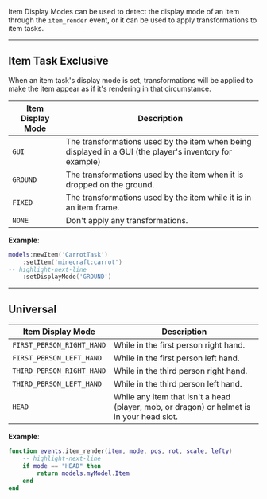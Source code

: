 Item Display Modes can be used to detect the display mode of an item through the `item_render` event, or it can be used to apply transformations to item tasks.

---

## Item Task Exclusive

When an item task's display mode is set, transformations will be applied to make the item appear as if it's rendering in that circumstance.

| Item Display Mode | Description                                                                                             |
| ----------------- | ------------------------------------------------------------------------------------------------------- |
| `GUI`             | The transformations used by the item when being displayed in a GUI (the player's inventory for example) |
| `GROUND`          | The transformations used by the item when it is dropped on the ground.                                  |
| `FIXED`           | The transformations used by the item while it is in an item frame.                                      |
| `NONE`            | Don't apply any transformations.                                                                        |

**Example**:

<!-- prettier-ignore -->
```lua
models:newItem('CarrotTask')
    :setItem('minecraft:carrot')
-- highlight-next-line
    :setDisplayMode('GROUND')
```

---

## Universal

| Item Display Mode         | Description                                                                               |
| ------------------------- | ----------------------------------------------------------------------------------------- |
| `FIRST_PERSON_RIGHT_HAND` | While in the first person right hand.                                                     |
| `FIRST_PERSON_LEFT_HAND`  | While in the first person left hand.                                                      |
| `THIRD_PERSON_RIGHT_HAND` | While in the third person right hand.                                                     |
| `THIRD_PERSON_LEFT_HAND`  | While in the third person left hand.                                                      |
| `HEAD`                    | While any item that isn't a head (player, mob, or dragon) or helmet is in your head slot. |

**Example**:

```lua
function events.item_render(item, mode, pos, rot, scale, lefty)
    -- highlight-next-line
    if mode == "HEAD" then
        return models.myModel.Item
    end
end
```

